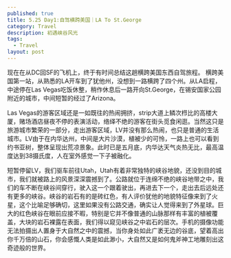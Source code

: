 ```yaml
---
published: true
title: 5.25 Day1:自驾横跨美国｜LA To St.George
category: Travel
description: 初遇峡谷风光 
tags: 
  - Travel
layout: post
---
```

现在在从DC回SF的飞机上，终于有时间总结这趟横跨美国东西自驾旅程。
横跨美国第一站，从熟悉的LA开车到了犹他州，没想到一路横跨了四个州。从LA启程，中途停在Las Vegas吃饭休整，稍作休息后一路开向St.George，在锡安国家公园附近的城市，中间短暂的经过了Arizona。

Las Vegas的游客区域还是一如既往的热闹拥挤，strip大道上鳞次栉比的高楼大厦，赌场酒店昼夜不停的表演活动，络绎不绝的游客在街头觅食闲逛。当然这只是旅游城市繁荣的一部分，走出游客区域，LV并没有那么热闹，也只是普通的生活城市。LV由于在内华达州，中间是大片沙漠，植被少的可怜，一路上也可以看到约书亚树，整体呈现出荒凉景象。此时已是五月底，内华达天气炎热无比，最高温度达到38摄氏度，人在室外感觉一下子被融化。

短暂停留LV，我们驱车前往Utah，Utah有着非常独特的峡谷地貌，还没到目的城市，我们就被路上的风景深深震撼到了。公路就位于连绵不绝的峡谷地带之中，我们的车不断在峡谷间穿行，驶入这一个跟着驶出，再进去下一个，走出去后远处还有更多的峡谷。峡谷的岩石有的是砖红色，有人评价犹他的地貌特征像来到了火星，这个比喻足够确切，这里如果没有公路交通，确实让人觉得来到了外星球。巨大的红色峡谷在眼前应接不暇，特别是它并不像普通的山脉那样有丰富的植被覆盖，大块的岩石裸露在表面，我们得以窥见峡谷之中岩石的层次。手机的摄像功能无法拍摄出人置身于大自然之中的震撼，当你身处如此广袤无边的谷底，望着高出你千万倍的山石，你会感慨人类是如此渺小，大自然又是如何鬼斧神工地雕刻出这奇迹般的世界。